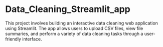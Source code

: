# Data_Cleaning_Streamlit_app
This project involves building an interactive data cleaning web application using Streamlit. The app allows users to upload CSV files, view file summaries, and perform a variety of data cleaning tasks through a user-friendly interface.

